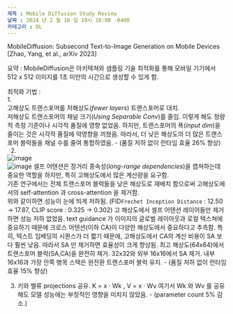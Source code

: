 ```yaml
---
제목 : Mobile Diffusion Study Review
날짜 : 2024 년 2 월 16 일 19시 10:00 -0400 
카테고리 : DL
---
```


MobileDiffusion: Subsecond Text-to-Image Generation on Mobile Devices [Zhao, Yang, et al., arXiv 2023]    

요약 : MobileDiffusion은 아키텍쳐와 샘플링 기술 최적화를 통해 모바일 기기에서 512 x 512 이미지를 1초 미만의 시간으로 생성할 수 있게 함.    

최적화 기법 :   
1.  
   고해상도 트랜스포머를 저해상도(_fewer layers_) 트랜스포머로 대치.     
   저해상도 트랜스포머의 채널 크기(_Using Separable Conv_)를 줄임.
   이렇게 해도 정량적 측정 기준이나 시각적 품질에 영향 없었음.
   하지만, 트랜스포머의 폭(_input dim_)을 줄이는 것은 시각적 품질에 악영향을 끼쳤음.
   따라서, 더 낮은 해상도의 더 많은 트랜스포머 블럭들을 채널 수를 줄여 통합하였음. - (품질 저하 없이 런타임 효율 26% 향상)    
   &nbsp;
2.   
![image](https://github.com/ShinHyun-soo/ShinHyun-soo.github.io/assets/69250097/3dfec663-b9bd-4ba6-ae9d-95eb2b7b2e6c)    
![image](https://github.com/ShinHyun-soo/ShinHyun-soo.github.io/assets/69250097/226dc21d-70e0-4b75-91da-113e24fad157)
   셀프 어텐션은 장거리 종속성(*long-range dependencies*)을 캡쳐하는데 중요한 역할을 하지만, 특히 고해상도에서 많은 계산량을 요구함.    
   기존 연구에서는 전체 트랜스포머 블럭들을 낮은 해상도로 재배치 함으로써 고해상도에서의 self-attention 과 cross-attention 을 제거함.    
   위와 같이하면 성능이 눈에 띄게 저하됨. (FID`Frechet Inception Distance` : 12.50 -> 17.87, CLIP score : 0.325 -> 0.302)
   고 해상도에서 셀프 어텐션 레이어들만 제거하면 성능 저하 없었음.
   text guidance 가 이미지의 글로벌 레이아웃과 로컬 텍스쳐에 중요하기 때문에 크로스 어텐션(이하 CA)이 다양한 해상도에서 중요하다고 추측함.
   특히, 텍스트 임베딩의 시퀀스가 더 짧기 때문에, 고해상도에서 CA의 계산 비용이 SA 보다 훨씬 낮음.
   따라서 SA 만 제거하면 효율성이 크게 향상됨.
   최고 해상도(64x64)에서 트랜스포머 블럭(SA,CA)을 완전히 제거.
   32x32와 외부 16x16에서 SA 제거.
   내부 16x16과 가장 안쪽 병목 스택은 완전환 트랜스포머 블럭 유지. - (품질 저하 없이 런타임 효율 15% 향상)
   &nbsp;

3. 키와 벨류 projections 공유. 
   K = x · Wk , V = x · Wv
   여기서 Wk 와 Wv 를 공유해도 모델 성능에는 부정적인 영향을 미치지 않았음. - (parameter count 5% 감소.)